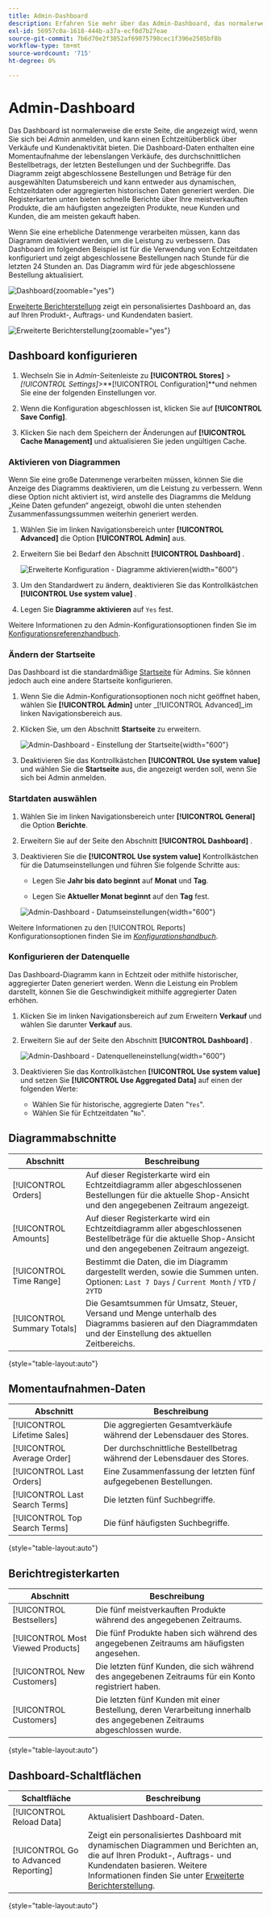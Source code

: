 ```yaml
---
title: Admin-Dashboard
description: Erfahren Sie mehr über das Admin-Dashboard, das normalerweise die erste Seite ist, die bei der Anmeldung angezeigt wird.
exl-id: 56957c0a-1618-444b-a37a-ecf0d7b27eae
source-git-commit: 7b6d70e2f3052af69075790cec1f396e2505bf8b
workflow-type: tm+mt
source-wordcount: '715'
ht-degree: 0%

---
```


# Admin-Dashboard

Das Dashboard ist normalerweise die erste Seite, die angezeigt wird, wenn Sie sich bei _Admin_ anmelden, und kann einen Echtzeitüberblick über Verkäufe und Kundenaktivität bieten. Die Dashboard-Daten enthalten eine Momentaufnahme der lebenslangen Verkäufe, des durchschnittlichen Bestellbetrags, der letzten Bestellungen und der Suchbegriffe. Das Diagramm zeigt abgeschlossene Bestellungen und Beträge für den ausgewählten Datumsbereich und kann entweder aus dynamischen, Echtzeitdaten oder aggregierten historischen Daten generiert werden. Die Registerkarten unten bieten schnelle Berichte über Ihre meistverkauften Produkte, die am häufigsten angezeigten Produkte, neue Kunden und Kunden, die am meisten gekauft haben.

Wenn Sie eine erhebliche Datenmenge verarbeiten müssen, kann das Diagramm deaktiviert werden, um die Leistung zu verbessern. Das Dashboard im folgenden Beispiel ist für die Verwendung von Echtzeitdaten konfiguriert und zeigt abgeschlossene Bestellungen nach Stunde für die letzten 24 Stunden an. Das Diagramm wird für jede abgeschlossene Bestellung aktualisiert.

![Dashboard](./assets/dashboard-full.png){zoomable="yes"}

[Erweiterte Berichterstellung](business-intelligence.md#advanced-reporting) zeigt ein personalisiertes Dashboard an, das auf Ihren Produkt-, Auftrags- und Kundendaten basiert.

![Erweiterte Berichterstellung](./assets/dashboard-advanced-reporting.png){zoomable="yes"}

## Dashboard konfigurieren

1. Wechseln Sie in _Admin_-Seitenleiste zu **[!UICONTROL Stores]** > _[!UICONTROL Settings]_>**[!UICONTROL Configuration]**und nehmen Sie eine der folgenden Einstellungen vor.

1. Wenn die Konfiguration abgeschlossen ist, klicken Sie auf **[!UICONTROL Save Config]**.

1. Klicken Sie nach dem Speichern der Änderungen auf **[!UICONTROL Cache Management]** und aktualisieren Sie jeden ungültigen Cache.

### Aktivieren von Diagrammen

Wenn Sie eine große Datenmenge verarbeiten müssen, können Sie die Anzeige des Diagramms deaktivieren, um die Leistung zu verbessern. Wenn diese Option nicht aktiviert ist, wird anstelle des Diagramms die Meldung „Keine Daten gefunden“ angezeigt, obwohl die unten stehenden Zusammenfassungssummen weiterhin generiert werden.

1. Wählen Sie im linken Navigationsbereich unter **[!UICONTROL Advanced]** die Option **[!UICONTROL Admin]** aus.

1. Erweitern Sie bei Bedarf den Abschnitt **[!UICONTROL Dashboard]** .

   ![Erweiterte Konfiguration - Diagramme aktivieren](./assets/admin-dashboard-config.png){width="600"}

1. Um den Standardwert zu ändern, deaktivieren Sie das Kontrollkästchen **[!UICONTROL Use system value]** .

1. Legen Sie **Diagramme aktivieren** auf `Yes` fest.

Weitere Informationen zu den Admin-Konfigurationsoptionen finden Sie im [Konfigurationsreferenzhandbuch](../configuration-reference/advanced/admin.md).

### Ändern der Startseite

Das Dashboard ist die standardmäßige [Startseite](../configuration-reference/advanced/admin.md) für Admins. Sie können jedoch auch eine andere Startseite konfigurieren.

1. Wenn Sie die Admin-Konfigurationsoptionen noch nicht geöffnet haben, wählen Sie **[!UICONTROL Admin]** unter _[!UICONTROL Advanced]_im linken Navigationsbereich aus.

1. Klicken Sie, um den Abschnitt **Startseite** zu erweitern.

   ![Admin-Dashboard - Einstellung der Startseite](./assets/admin-startup-page.png){width="600"}

1. Deaktivieren Sie das Kontrollkästchen **[!UICONTROL Use system value]** und wählen Sie die **Startseite** aus, die angezeigt werden soll, wenn Sie sich bei Admin anmelden.

### Startdaten auswählen

1. Wählen Sie im linken Navigationsbereich unter **[!UICONTROL General]** die Option **Berichte**.

1. Erweitern Sie auf der Seite den Abschnitt **[!UICONTROL Dashboard]** .

1. Deaktivieren Sie die **[!UICONTROL Use system value]** Kontrollkästchen für die Datumseinstellungen und führen Sie folgende Schritte aus:

   - Legen Sie **Jahr bis dato beginnt** auf **Monat** und **Tag**.

   - Legen Sie **Aktueller Monat beginnt** auf den **Tag** fest.

   ![Admin-Dashboard - Datumseinstellungen](./assets/reports-dashboard.png){width="600"}

Weitere Informationen zu den [!UICONTROL Reports] Konfigurationsoptionen finden Sie im [_Konfigurationshandbuch_](../configuration-reference/general/reports.md).

### Konfigurieren der Datenquelle

Das Dashboard-Diagramm kann in Echtzeit oder mithilfe historischer, aggregierter Daten generiert werden. Wenn die Leistung ein Problem darstellt, können Sie die Geschwindigkeit mithilfe aggregierter Daten erhöhen.

1. Klicken Sie im linken Navigationsbereich auf zum Erweitern **Verkauf** und wählen Sie darunter **Verkauf** aus.

1. Erweitern Sie auf der Seite den Abschnitt **[!UICONTROL Dashboard]** .

   ![Admin-Dashboard - Datenquelleneinstellung](./assets/config-sales-dashboard.png){width="600"}

1. Deaktivieren Sie das Kontrollkästchen **[!UICONTROL Use system value]** und setzen Sie **[!UICONTROL Use Aggregated Data]** auf einen der folgenden Werte:

   - Wählen Sie für historische, aggregierte Daten &quot;`Yes`&quot;.
   - Wählen Sie für Echtzeitdaten &quot;`No`&quot;.

## Diagrammabschnitte

| Abschnitt | Beschreibung |
|--- |--- |
| [!UICONTROL Orders] | Auf dieser Registerkarte wird ein Echtzeitdiagramm aller abgeschlossenen Bestellungen für die aktuelle Shop-Ansicht und den angegebenen Zeitraum angezeigt. |
| [!UICONTROL Amounts] | Auf dieser Registerkarte wird ein Echtzeitdiagramm aller abgeschlossenen Bestellbeträge für die aktuelle Shop-Ansicht und den angegebenen Zeitraum angezeigt. |
| [!UICONTROL Time Range] | Bestimmt die Daten, die im Diagramm dargestellt werden, sowie die Summen unten. Optionen: `Last 7 Days` / `Current Month` / `YTD` / `2YTD` |
| [!UICONTROL Summary Totals] | Die Gesamtsummen für Umsatz, Steuer, Versand und Menge unterhalb des Diagramms basieren auf den Diagrammdaten und der Einstellung des aktuellen Zeitbereichs. |

{style="table-layout:auto"}

## Momentaufnahmen-Daten

| Abschnitt | Beschreibung |
|--- |--- |
| [!UICONTROL Lifetime Sales] | Die aggregierten Gesamtverkäufe während der Lebensdauer des Stores. |
| [!UICONTROL Average Order] | Der durchschnittliche Bestellbetrag während der Lebensdauer des Stores. |
| [!UICONTROL Last Orders] | Eine Zusammenfassung der letzten fünf aufgegebenen Bestellungen. |
| [!UICONTROL Last Search Terms] | Die letzten fünf Suchbegriffe. |
| [!UICONTROL Top Search Terms] | Die fünf häufigsten Suchbegriffe. |

{style="table-layout:auto"}

## Berichtregisterkarten

| Abschnitt | Beschreibung |
|--- |--- |
| [!UICONTROL Bestsellers] | Die fünf meistverkauften Produkte während des angegebenen Zeitraums. |
| [!UICONTROL Most Viewed Products] | Die fünf Produkte haben sich während des angegebenen Zeitraums am häufigsten angesehen. |
| [!UICONTROL New Customers] | Die letzten fünf Kunden, die sich während des angegebenen Zeitraums für ein Konto registriert haben. |
| [!UICONTROL Customers] | Die letzten fünf Kunden mit einer Bestellung, deren Verarbeitung innerhalb des angegebenen Zeitraums abgeschlossen wurde. |

{style="table-layout:auto"}

## Dashboard-Schaltflächen

| Schaltfläche | Beschreibung |
|--- |--- |
| [!UICONTROL Reload Data] | Aktualisiert Dashboard-Daten. |
| [!UICONTROL Go to Advanced Reporting] | Zeigt ein personalisiertes Dashboard mit dynamischen Diagrammen und Berichten an, die auf Ihren Produkt-, Auftrags- und Kundendaten basieren. Weitere Informationen finden Sie unter [Erweiterte Berichterstellung](business-intelligence.md#advanced-reporting). |

{style="table-layout:auto"}
